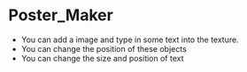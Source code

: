 # Poster_Maker
- You can add a image and type in some text into the texture. 
- You can change the position of these objects
- You can change the size and position of text
